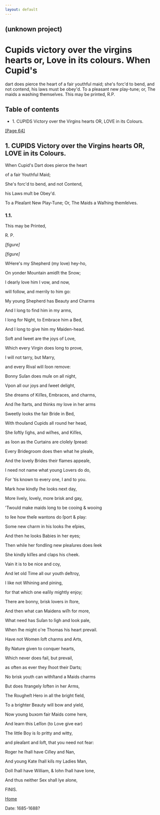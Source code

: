 ```yaml
---
layout: default
---
```

## (unknown project)

# Cupids victory over the virgins hearts or, Love in its colours. When Cupid's
dart does pierce the heart of a fair youthful maid; she's forc'd to bend, and
not contend, his laws must be obey'd. To a pleasant new play-tune; or, The
maids a washing themselves. This may be printed, R.P.

## Table of contents

  * 1\. CUPIDS Victory over the Virgins hearts OR, LOVE in its Colours.

[[Page 64]](http://eebo.chadwyck.com/downloadtiff?vid=183261&page=1)

## 1\. CUPIDS Victory over the Virgins hearts OR, LOVE in its Colours.

When Cupid's Dart does pierce the heart

of a fair Youthful Maid;

She's forc'd to bend, and not Contend,

his Laws muſt be Obey'd.

To a Pleaſant New Play-Tune; Or, The Maids a Waſhing themſelves.

### 1.1.

This may be Printed,

R. P.

_[figure]_

_[figure]_

WHere's my Shepherd (my love) hey-ho,

On yonder Mountain amidſt the Snow;

I dearly love him I vow, and now,

will follow, and merrily to him go:

My young Shepherd has Beauty and Charms

And I long to find him in my arms,

I long for Night, to Embrace him a Bed,

And I long to give him my Maiden-head.

Soft and ſweet are the joys of Love,

Which every Virgin does long to prove,

I will not tarry, but Marry,

and every Rival will ſoon remove:

Bonny Suſan does muſe on all night,

Vpon all our joys and ſweet delight,

She dreams of Kiſſes, Embraces, and charms,

And ſhe ſtarts, and thinks my love in her arms

Sweetly looks the fair Bride in Bed,

With thouſand Cupids all round her head,

She ſoftly ſighs, and wiſhes, and Kiſſes,

as ſoon as the Curtains are cloſely ſpread:

Every Bridegroom does then what he pleaſe,

And the lovely Brides their flames appeaſe,

I need not name what young Lovers do do,

For 'tis known to every one, I and to you.

Mark how kindly ſhe looks next day,

More lively, lovely, more brisk and gay,

'Twould make maids long to be cooing & wooing

to ſee how theſe wantons do ſport & play:

Some new charm in his looks ſhe eſpies,

And then he looks Babies in her eyes;

Then while her fondling new pleaſures does ſeek

She kindly kiſſes and claps his cheek.

Vain it is to be nice and coy,

And let old Time all our youth deſtroy,

I like not Whining and pining,

for that which one eaſily mightly enjoy;

There are bonny, brisk lovers in ſtore,

And then what can Maidens wiſh for more,

What need has Suſan to ſigh and look pale,

When ſhe might o're Thomas his heart prevail.

Have not Women ſoft charms and Arts,

By Nature given to conquer hearts,

Which never does fail, but prevail,

as often as ever they ſhoot their Darts;

No brisk youth can withſtand a Maids charms

But does ſtrangely ſoften in her Arms,

The Rougheſt Hero in all the bright field,

To a brighter Beauty will bow and yield,

Now young buxom fair Maids come here,

And learn this Leſſon (to Love give ear)

The little Boy is ſo pritty and witty,

and pleaſant and ſoft, that you need not fear:

Roger he ſhall have Ciſley and Nan,

And young Kate ſhall kiſs my Ladies Man,

Doll ſhall have William, & Iohn ſhall have Ione,

And thus neither Sex shall lye alone,

FINIS.

[Home](/)

Date: 1685-1688?  

